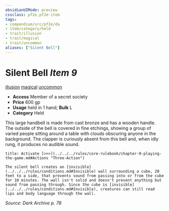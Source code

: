 ```yaml
---
obsidianUIMode: preview
cssclass: pf2e,pf2e-item
tags:
- compendium/src/pf2e/da
- item/category/held
- trait/illusion
- trait/magical
- trait/uncommon
aliases: ["Silent Bell"]
---
```

# Silent Bell *Item 9*  
[illusion](../../../Rules/traits/illusion.md)  [magical](../../../Rules/traits/magical.md)  [uncommon](../../../Rules/traits/uncommon.md)  

- **Access** Member of a secret society
- **Price** 600 gp
- **Usage** held in 1 hand; **Bulk** L
- **Category** Held

This large handbell is made from cast bronze and has a wooden handle. The outside of the bell is covered in fine etchings, showing a group of varied people sitting around a table with clouds obscuring anyone in the background. The clapper is curiously absent from this bell and, when idly rung, it produces no audible sound.

```ad-embed-ability
title: Activate [>>>](../../../rules/core-rulebook/chapter-9-playing-the-game.md#Actions "Three-Action")

The silent bell creates an [invisible](../../../rules/conditions.md#Invisible) wall surrounding a cube, 20 feet to a side, that prevents sound from passing into or from the cube for 10 minutes. The wall isn't solid and doesn't prevent anything but sound from passing through. Since the cube is [invisible](../../../rules/conditions.md#Invisible), creatures can still read lips and body language through the wall.
```

*Source: Dark Archive p. 78*
